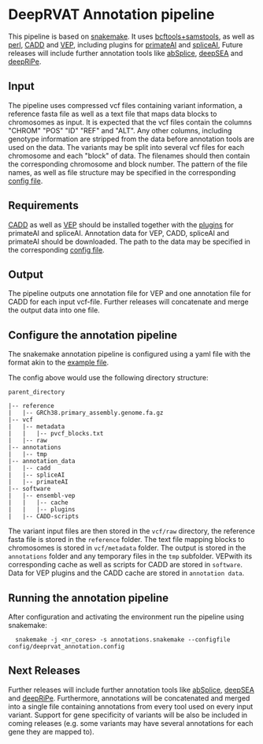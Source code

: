 # DeepRVAT Annotation pipeline

This pipeline is based on [snakemake](https://snakemake.readthedocs.io/en/stable/). It uses [bcftools+samstools](https://www.htslib.org/), as well as [perl](https://www.perl.org/), [CADD](https://cadd.gs.washington.edu/) and [VEP](http://www.ensembl.org/info/docs/tools/vep/index.html), including plugins for [primateAI](https://github.com/Illumina/PrimateAI) and [spliceAI](https://github.com/Illumina/SpliceAI),  Future releases will include further annotation tools like [abSplice](https://github.com/gagneurlab/absplice), [deepSEA](http://deepsea.princeton.edu/job/analysis/create/) and [deepRiPe](https://ohlerlab.mdc-berlin.de/software/DeepRiPe_140/).

## Input

The pipeline uses compressed vcf files containing variant information, a reference fasta file as well as a text file that maps data blocks to chromosomes as input. It is expected that the vcf files contain the columns "CHROM" "POS" "ID" "REF" and "ALT". Any other columns, including genotype information are stripped from the data before annotation tools are used on the data. The variants may be split into several vcf files for each chromosome and each "block" of data. The filenames should then contain the corresponding chromosome and block number. The pattern of the file names, as well as file structure may be specified in the corresponding [config file](config/deeprvat_annotation_config.yaml).

## Requirements 

[CADD](https://github.com/kircherlab/CADD-scripts/tree/master/src/scripts) as well as [VEP](http://www.ensembl.org/info/docs/tools/vep/script/vep_download.html#docker) should be installed together with the [plugins](https://www.ensembl.org/info/docs/tools/vep/script/vep_plugins.html) for primateAI and spliceAI. Annotation data for VEP, CADD, spliceAI and primateAI should be downloaded. The path to the data may be specified in the corresponding [config file](config/deeprvat_annotation_config.yaml). 

## Output

The pipeline outputs one annotation file for VEP and one annotation file for CADD for each input vcf-file. Further releases will concatenate and merge the output data into one file. 

## Configure the annotation pipeline
The snakemake annotation pipeline is configured using a yaml file with the format akin to the [example file](config/deeprvat_annotation_config.yaml).

The config above would use the following directory structure:
```shell
parent_directory

|-- reference
|   |-- GRCh38.primary_assembly.genome.fa.gz
|-- vcf
|   |-- metadata
|   |   |-- pvcf_blocks.txt
|   |-- raw
|-- annotations
|   |-- tmp
|-- annotation_data
|   |-- cadd
|   |-- spliceAI
|   |-- primateAI
|-- software
|   |-- ensembl-vep
|   |   |-- cache
|   |   |-- plugins
|   |-- CADD-scripts
```
The variant input files are then stored in the `vcf/raw` directory, the reference fasta file is stored in the `reference` folder. The text file mapping blocks to chromosomes is stored in `vcf/metadata` folder. The output is stored in the `annotations` folder and any temporary files in the `tmp` subfolder. VEPwith its corresponding cache as well as scripts for CADD are stored in `software`.
Data for VEP plugins and the CADD cache are stored in `annotation data`. 

## Running the annotation pipeline

After configuration and activating the environment run the pipeline using snakemake:

```shell
  snakemake -j <nr_cores> -s annotations.snakemake --configfile config/deeprvat_annotation.config 
```

## Next Releases
Further releases will include further annotation tools like [abSplice](https://github.com/gagneurlab/absplice), [deepSEA](http://deepsea.princeton.edu/job/analysis/create/) and [deepRiPe](https://ohlerlab.mdc-berlin.de/software/DeepRiPe_140/). 
Furthermore, annotations will be concatenated and merged into a single file containing annotations from every tool used on every input variant. Support for gene specificity of variants will be also be included in coming releases (e.g. some variants may have several annotations for each gene they are mapped to).
